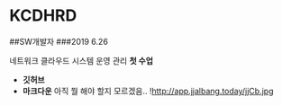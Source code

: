 # KCDHRD
##SW개발자
###2019 6.26

네트워크 클라우드 시스템 운영 관리 **첫 수업**

- **깃허브**
- **마크다운**
아직 뭘 해야 할지 모르겠음..
!http://app.jjalbang.today/jjCb.jpg
